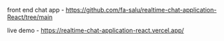 front end chat app - https://github.com/fa-salu/realtime-chat-application-React/tree/main


live demo - https://realtime-chat-application-react.vercel.app/

